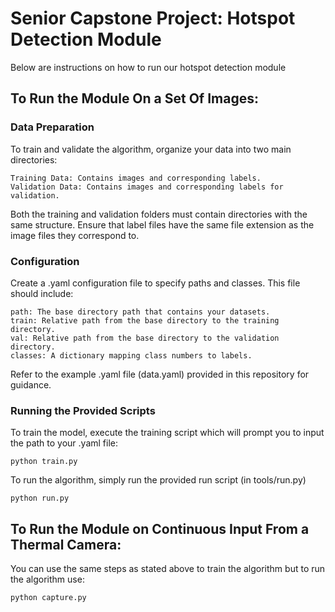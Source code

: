 # Senior Capstone Project: Hotspot Detection Module

Below are instructions on how to run our hotspot detection module

## To Run the Module On a Set Of Images:

### Data Preparation

To train and validate the algorithm, organize your data into two main directories:

    Training Data: Contains images and corresponding labels.
    Validation Data: Contains images and corresponding labels for validation.

Both the training and validation folders must contain directories with the same structure. Ensure that label files have the same file extension as the image files they correspond to.


### Configuration

Create a .yaml configuration file to specify paths and classes. This file should include:

    path: The base directory path that contains your datasets.
    train: Relative path from the base directory to the training directory.
    val: Relative path from the base directory to the validation directory.
    classes: A dictionary mapping class numbers to labels.

Refer to the example .yaml file (data.yaml) provided in this repository for guidance.


### Running the Provided Scripts

To train the model, execute the training script which will prompt you to input the path to your .yaml file:

    python train.py 


To run the algorithm, simply run the provided run script (in tools/run.py)

    python run.py


## To Run the Module on Continuous Input From a Thermal Camera:

You can use the same steps as stated above to train the algorithm but to run the algorithm use:

    python capture.py




